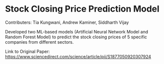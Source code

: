 # Stock Closing Price Prediction Model

Contributers: Tia Kungwani, Andrew Kaminer, Siddharth Vijay

Developed two ML-based models (Artificial Neural Network Model and Random Forest Model) to predict the stock closing prices of 5 specific companies from different sectors.

Link to Original Paper:
https://www.sciencedirect.com/science/article/pii/S1877050920307924
